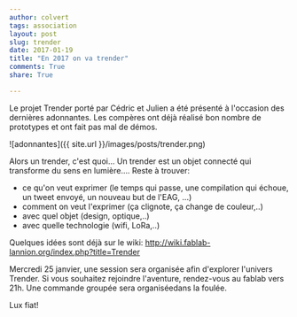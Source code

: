 ```yaml
---
author: colvert
tags: association
layout: post
slug: trender
date: 2017-01-19
title: "En 2017 on va trender"
comments: True
share: True

---
```


Le projet Trender porté par Cédric et Julien a été présenté à l'occasion des dernières adonnantes. Les compères ont déjà réalisé bon nombre de prototypes et ont fait pas mal de démos.

![adonnantes]({{ site.url }}/images/posts/trender.png)

Alors un trender, c'est quoi...
Un trender est un objet connecté qui transforme du sens en lumière....
Reste à trouver:
* ce qu'on veut exprimer (le temps qui passe, une compilation qui échoue, un tweet envoyé, un nouveau but de l'EAG, ...)
* comment on veut l'exprimer (ça clignote, ça change de couleur,..)
* avec quel objet (design, optique,..)
* avec quelle technologie (wifi, LoRa,..)

Quelques idées sont déjà sur le wiki: http://wiki.fablab-lannion.org/index.php?title=Trender

Mercredi 25 janvier, une session sera organisée afin d'explorer l'univers Trender.
Si vous souhaitez rejoindre l'aventure, rendez-vous au fablab vers 21h.
Une commande groupée sera organiséedans la foulée.

Lux fiat!
